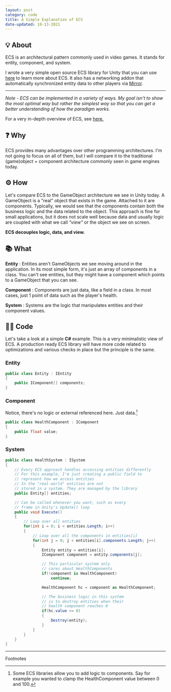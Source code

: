 ```yaml
---
layout: post
category: code
title: A Simple Explanation of ECS
date-updated: 10-13-2021
---
```


## 💡 About
ECS is an architectural pattern commonly used in video games. It stands for entity, component, and system.

I wrote a very simple open source ECS library for Unity that you can use [here](https://github.com/tatelax/LazyECS) to learn more about ECS. It also has a networking addon that automatically synchronized entity data to other players via [Mirror](https://github.com/vis2k/Mirror).

---

*Note - ECS can be implemented in a variety of ways. My goal isn't to show the most optimal way but rather the simplest way so that you can get a better understanding of how the paradigm works.*

For a very in-depth overview of ECS, see [here.](https://skypjack.github.io/2019-02-14-ecs-baf-part-1/)

## ❓ Why
ECS provides many advantages over other programming architectures. I'm not going to focus on all of them, but I will compare it to the traditional (game)object + component architecture commonly seen in game engines today.

## ⚙️ How
Let's compare ECS to the GameObject architecture we see in Unity today. A GameObject is a "real" object that exists in the game. Attached to it are components. Typically, we would see that the components contain both the business logic and the data related to the object. This approach is fine for small applications, but it does not scale well because data and usually logic are coupled with what we call *"view"* or the object we see on screen.

**ECS decouples logic, data, and view.**

## 📚 What

**Entity**
: Entities aren't GameObjects we see moving around in the application. In its most simple form, it's just an array of components in a class. You can't see entities, but they might have a component which points to a GameObject that you can see.

**Component**
: Components are just data, like a field in a class. In most cases, just 1 point of data such as the player's health.

**System**
: Systems are the logic that manipulates entities and their component values.

## 👨‍💻 Code

Let's take a look at a simple **C#** example. This is a very minimalistic view of ECS. A production ready ECS library will have more code related to optimizations and various checks in place but the principle is the same.

### Entity

```csharp
public class Entity : IEntity
{
    public IComponent[] components;
}
```

### Component
Notice, there's no logic or external referenced here. Just data.[^1]

```csharp
public class HealthComponent : IComponent
{
    public float value;
}
```

### System

```csharp
public class HealthSystem : ISystem
{
    // Every ECS approach handles accessing entities differently
    // For this example, I'm just creating a public field to
    // represent how we access entities
    // In the "real-world" entities are not
    // stored in a system. They are managed by the library
    public Entity[] entities;

    // Can be called whenever you want, such as every
    // frame in Unity's Update() loop
    public void Execute()
    {
        // Loop over all entities
        for(int i = 0; i < entities.Length; i++)
        {
            // Loop over all the components in entities[i]
            for(int j = 0; j < entities[i].components.Length; j++)
            {
                Entity entity = entities[i];
                IComponent component = entity.components[j];

                // This particular system only 
                // cares about HealthComponents
                if(!component is HealthComponent)
                    continue;

                HealthComponent hc = component as HealthComponent;

                // The business logic in this system
                // is to destroy entities when their
                // health component reaches 0
                if(hc.value <= 0)
                {
                    Destroy(entity);
                }
            }
        }
    }
}
```

---

Footnotes

[^1]: Some ECS libraries allow you to add logic to components. Say for example you wanted to clamp the HealthComponent value between 0 and 100.